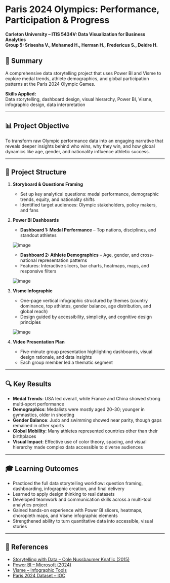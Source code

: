 
# Paris 2024 Olympics: Performance, Participation & Progress  
**Carleton University – ITIS 5434V: Data Visualization for Business Analytics**  
**Group 5: Srisesha V., Mohamed H., Herman H., Fredericus S., Deidre H.**  

## 📌 Summary  
A comprehensive data storytelling project that uses Power BI and Visme to explore medal trends, athlete demographics, and global participation patterns at the Paris 2024 Olympic Games.  

**Skills Applied:**  
Data storytelling, dashboard design, visual hierarchy, Power BI, Visme, infographic design, data interpretation  

---

## 📊 Project Objective  
To transform raw Olympic performance data into an engaging narrative that reveals deeper insights behind who wins, why they win, and how global dynamics like age, gender, and nationality influence athletic success.

---

## 📁 Project Structure  
1. **Storyboard & Questions Framing**  
   - Set up key analytical questions: medal performance, demographic trends, equity, and nationality shifts  
   - Identified target audiences: Olympic stakeholders, policy makers, and fans  

2. **Power BI Dashboards**  
   - **Dashboard 1: Medal Performance** – Top nations, disciplines, and standout athletes
   
   ![image](https://github.com/user-attachments/assets/2aa782c2-ebc2-4aec-8682-449a0251677a)
 
   - **Dashboard 2: Athlete Demographics** – Age, gender, and cross-national representation patterns  
   - Features: Interactive slicers, bar charts, heatmaps, maps, and responsive filters
   
   ![image](https://github.com/user-attachments/assets/98f5f562-ab77-48c7-8c19-83028aa25708)


3. **Visme Infographic**  
   - One-page vertical infographic structured by themes (country dominance, top athletes, gender balance, age distribution, and global reach)  
   - Design guided by accessibility, simplicity, and cognitive design principles

   ![image](https://github.com/user-attachments/assets/a38710f3-391a-4c07-8831-966595b81310)



5. **Video Presentation Plan**  
   - Five-minute group presentation highlighting dashboards, visual design rationale, and data insights  
   - Each group member led a thematic segment  

---

## 🔍 Key Results  
- **Medal Trends**: USA led overall, while France and China showed strong multi-sport performance  
- **Demographics**: Medalists were mostly aged 20–30; younger in gymnastics, older in shooting  
- **Gender Balance**: Judo and swimming showed near parity, though gaps remained in other sports  
- **Global Mobility**: Many athletes represented countries other than their birthplaces  
- **Visual Impact**: Effective use of color theory, spacing, and visual hierarchy made complex data accessible to diverse audiences  

---

## 🎓 Learning Outcomes  
- Practiced the full data storytelling workflow: question framing, dashboarding, infographic creation, and final delivery  
- Learned to apply design thinking to real datasets  
- Developed teamwork and communication skills across a multi-tool analytics project  
- Gained hands-on experience with Power BI slicers, heatmaps, choropleth maps, and Visme infographic elements  
- Strengthened ability to turn quantitative data into accessible, visual stories  

---

## 🔗 References  
- [Storytelling with Data – Cole Nussbaumer Knaflic (2015)](https://www.storytellingwithdata.com/)  
- [Power BI – Microsoft (2024)](https://powerbi.microsoft.com/)  
- [Visme – Infographic Tools](https://www.visme.co/)  
- [Paris 2024 Dataset – IOC](https://olympics.com)
